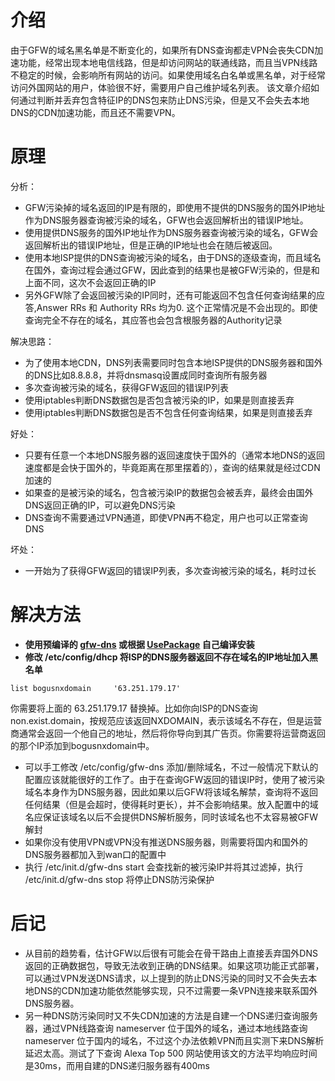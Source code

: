 # 介绍
由于GFW的域名黑名单是不断变化的，如果所有DNS查询都走VPN会丧失CDN加速功能，经常出现本地电信线路，但是却访问网站的联通线路，而且当VPN线路不稳定的时候，会影响所有网站的访问。如果使用域名白名单或黑名单，对于经常访问外国网站的用户，体验很不好，需要用户自己维护域名列表。
该文章介绍如何通过判断并丢弃包含特征IP的DNS包来防止DNS污染，但是又不会失去本地DNS的CDN加速功能，而且还不需要VPN。

# 原理
分析：
 * GFW污染掉的域名返回的IP是有限的，即使用不提供的DNS服务的国外IP地址作为DNS服务器查询被污染的域名，GFW也会返回解析出的错误IP地址。
 * 使用提供DNS服务的国外IP地址作为DNS服务器查询被污染的域名，GFW会返回解析出的错误IP地址，但是正确的IP地址也会在随后被返回。
 * 使用本地ISP提供的DNS查询被污染的域名，由于DNS的逐级查询，而且域名在国外，查询过程会通过GFW，因此查到的结果也是被GFW污染的，但是和上面不同，这次不会返回正确的IP
 * 另外GFW除了会返回被污染的IP同时，还有可能返回不包含任何查询结果的应答,Answer RRs 和 Authority RRs 均为0. 这个正常情况是不会出现的。即使查询完全不存在的域名，其应答也会包含根服务器的Authority记录

解决思路：
 * 为了使用本地CDN，DNS列表需要同时包含本地ISP提供的DNS服务器和国外的DNS比如8.8.8.8，并将dnsmasq设置成同时查询所有服务器
 * 多次查询被污染的域名，获得GFW返回的错误IP列表
 * 使用iptables判断DNS数据包是否包含被污染的IP，如果是则直接丢弃
 * 使用iptables判断DNS数据包是否不包含任何查询结果，如果是则直接丢弃

好处：
 * 只要有任意一个本地DNS服务器的返回速度快于国外的（通常本地DNS的返回速度都是会快于国外的，毕竟距离在那里摆着的），查询的结果就是经过CDN加速的
 * 如果查的是被污染的域名，包含被污染IP的数据包会被丢弃，最终会由国外DNS返回正确的IP，可以避免DNS污染
 * DNS查询不需要通过VPN通道，即使VPN再不稳定，用户也可以正常查询DNS

坏处：
 * 一开始为了获得GFW返回的错误IP列表，多次查询被污染的域名，耗时过长

# 解决方法
 * **使用预编译的 [gfw-dns](gfw/gfw-dns_0.1.2_all.ipk) 或根据 [UsePackage](UsePackage.md) 自己编译安装**
 * **修改 /etc/config/dhcp 将ISP的DNS服务器返回不存在域名的IP地址加入黑名单**

```
list bogusnxdomain     '63.251.179.17'
```

 你需要将上面的 63.251.179.17 替换掉。比如你向ISP的DNS查询 non.exist.domain，按规范应该返回NXDOMAIN，表示该域名不存在，但是运营商通常会返回一个他自己的地址，然后将你导向到其广告页。你需要将运营商返回的那个IP添加到bogusnxdomain中。

 * 可以手工修改 /etc/config/gfw-dns 添加/删除域名，不过一般情况下默认的配置应该就能很好的工作了。由于在查询GFW返回的错误IP时，使用了被污染域名本身作为DNS服务器，因此如果以后GFW将该域名解禁，查询将不返回任何结果（但是会超时，使得耗时更长），并不会影响结果。放入配置中的域名应保证该域名以后不会提供DNS解析服务，同时该域名也不太容易被GFW解封
 * 如果你没有使用VPN或VPN没有推送DNS服务器，则需要将国内和国外的DNS服务器都加入到wan口的配置中
 * 执行 /etc/init.d/gfw-dns start 会查找新的被污染IP并将其过滤掉，执行 /etc/init.d/gfw-dns stop 将停止DNS防污染保护

# 后记
 * 从目前的趋势看，估计GFW以后很有可能会在骨干路由上直接丢弃国外DNS返回的正确数据包，导致无法收到正确的DNS结果。如果这项功能正式部署，可以通过VPN发送DNS请求，以上提到的防止DNS污染的同时又不会失去本地DNS的CDN加速功能依然能够实现，只不过需要一条VPN连接来联系国外DNS服务器。
 * 另一种DNS防污染同时又不失CDN加速的方法是自建一个DNS递归查询服务器，通过VPN线路查询 nameserver 位于国外的域名，通过本地线路查询 nameserver 位于国内的域名，不过这个办法依赖VPN而且实测下来DNS解析延迟太高。测试了下查询 Alexa Top 500 网站使用该文的方法平均响应时间是30ms，而用自建的DNS递归服务器有400ms

